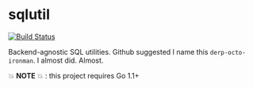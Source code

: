sqlutil
=======

[![Build Status](https://travis-ci.org/modcloth/sqlutil.png?branch=master)](https://travis-ci.org/modcloth/sqlutil)

Backend-agnostic SQL utilities.  Github suggested I name this
`derp-octo-ironman`.  I almost did. Almost.

:boom: **NOTE** :boom: : this project requires Go 1.1+

